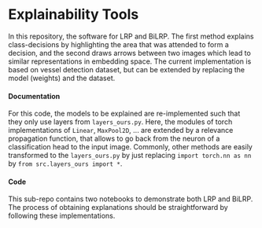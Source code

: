 # Explainability Tools

In this repository, the software for LRP and BiLRP. The first method explains class-decisions by highlighting the area that was attended to form a decision, and the second draws arrows between two images which lead to similar representations in embedding space. The current implementation is based on vessel detection dataset, but can be extended by replacing the model (weights) and the dataset.

#### Documentation

For this code, the models to be explained are re-implemented such that they only use layers from `layers_ours.py`. Here, the modules of torch implementations of `Linear`, `MaxPool2D`, ... are extended by a relevance propagation function, that allows to go back from the neuron of a classification head to the input image. Commonly, other methods are easily transformed to the `layers_ours.py` by just replacing `import torch.nn as nn` by `from src.layers_ours import *`.

#### Code

This sub-repo contains two notebooks to demonstrate both LRP and BiLRP. The process of obtaining explanations should be straightforward by following these implementations.